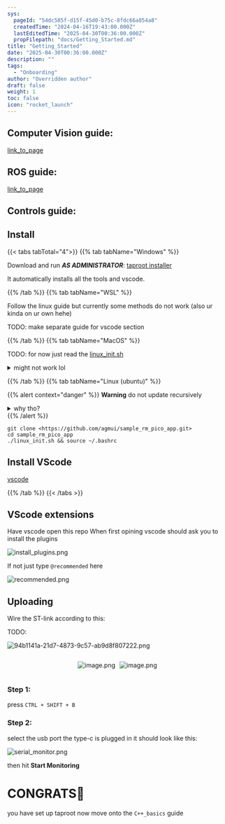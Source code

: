```yaml
---
sys:
  pageId: "54dc585f-d15f-45d0-b75c-8fdc66a854a8"
  createdTime: "2024-04-16T19:43:00.000Z"
  lastEditedTime: "2025-04-30T00:36:00.000Z"
  propFilepath: "docs/Getting_Started.md"
title: "Getting_Started"
date: "2025-04-30T00:36:00.000Z"
description: ""
tags:
  - "Onboarding"
author: "Overridden author"
draft: false
weight: 1
toc: false
icon: "rocket_launch"
---
```


## Computer Vision guide:

[link_to_page](86d45bc0-388b-4d26-8848-44f255f73d0e)

## ROS guide:

[link_to_page](3c76c1de-ec8f-46d6-8b0a-294005edc2d5)

## Controls guide:

## Install

{{< tabs tabTotal="4">}}
{{% tab tabName="Windows" %}}

Download and run _**AS ADMINISTRATOR**_: [taproot installer](https://github.com/Thornbots/TeachingFreshies/releases/tag/1.0)

It automatically installs all the tools and vscode.

{{% /tab %}}
{{% tab tabName="WSL" %}}

Follow the linux guide but currently some methods do not work (also ur kinda on ur own hehe)

TODO: make separate guide for vscode section

{{% /tab %}}
{{% tab tabName="MacOS" %}}

TODO: for now just read the [linux_init.sh](https://github.com/agmui/sample_rm_pico_app/blob/main/linux_init.sh)

<details>
<summary>might not work lol</summary>

`brew install libusb pkg-config`

Next install: [vscode](https://code.visualstudio.com/Download)

</details>

{{% /tab %}}
{{% tab tabName="Linux (ubuntu)" %}}

{{% alert context="danger" %}}
**Warning** do not update recursively
<details>
<summary>why tho?</summary>
There are some submodules that may go on for a while (like tinyusb) and I highly
recommend you don't need to get them.
If you want to see what submodules I update just look in `linux_init.sh`
</details>
{{% /alert %}}

```shell
git clone <https://github.com/agmui/sample_rm_pico_app.git>
cd sample_rm_pico_app
./linux_init.sh && source ~/.bashrc
```

## Install VScode

[vscode](https://code.visualstudio.com/Download)

{{% /tab %}}
{{< /tabs >}}

## VScode extensions

Have vscode open this repo
When first opining vscode should ask you to install the plugins

![install_plugins.png](https://prod-files-secure.s3.us-west-2.amazonaws.com/d518164a-d88e-44d1-a4ee-3adb3bd8bce0/89bd30f0-1825-4e77-867b-0a41ce370880/install_plugins.png?X-Amz-Algorithm=AWS4-HMAC-SHA256&X-Amz-Content-Sha256=UNSIGNED-PAYLOAD&X-Amz-Credential=ASIAZI2LB46666SBNELS%2F20250516%2Fus-west-2%2Fs3%2Faws4_request&X-Amz-Date=20250516T170102Z&X-Amz-Expires=3600&X-Amz-Security-Token=IQoJb3JpZ2luX2VjEJH%2F%2F%2F%2F%2F%2F%2F%2F%2F%2FwEaCXVzLXdlc3QtMiJHMEUCIQCMGtOTB3vPUio0halsLnI5uAXF0JAS%2FyIOOuRS7VlFYAIgHTuNpUVhAbF437IA7SAY3vZUaTDjxbGLJO6nNCSRmoQq%2FwMIShAAGgw2Mzc0MjMxODM4MDUiDH9u6iL7EcvDKDyYwyrcA%2FvHAFA%2BpMetCQiK1N2PMz0LlB6RzQzq39qanqx96JOfetoRUJyHDoRIV7EWIQYQ668CMwyj299QvlASNwx7Hu6%2FJYUfMqPNNIm6rVhrHse8J5nHneIjZNPD4h3wdR8M51l1dgeufJp8T3mSGIxMhQsGKZR8dLGowSFr1HfFs8VTPjLl1Bgi9AcURH%2FZ4y%2B5VvNPYJQjajtWWMtAirm%2B%2Bjk7XGTSmTute6HbPEwo8O0oCt%2BEsOk1xlWVXwI2efi3guz%2FB1m3uaFon0oyUpMPxnP1hK93B%2F%2B90virYAhnvYsLUnFsfEj4ZPLa0oojJIgvuogz7fcKJxE78R3k18lQ207LXdFZL1VDgmJPXlqHc2BLewUnA%2FiEIxIfrDQDMWsSIE7T%2B1pdxnUBJUjlUwNdLOSbIY5uDtu4YBu0Z5V0BAnkiV9D2iVP0dEIMPyUtDMFvjEVwwK8T7C5%2BX4MpZ%2Fb0ZSdOppIcbSrAuQQu4IMjvi6V9JGjZoLPSSCZ26i547vGKIZ2JSpoJ%2B6K0ViVKRkaZ53RkQPUW4jyMGiS2WuoK5b4NoZt75Hbiqd8yFFafiWRuZp%2BkeQPUk2VfV%2B6Xl%2F9hQnV7nIns5lf6nV2Z2tEI4R8z7h4GONNSCjjZl%2FMN%2FPncEGOqUBBXfFeWRYBqR119J35krkXZxccT9eQJO1Ig0J6pHNxuASezsGGSJ%2FZI2CKFTBuSc9xMySMPxhG%2BmEh%2FxPErEQgtfdlBXp9FvZWsa7E53P5yJt%2B2iVUFOMkZO9D%2FaRWRbdI2ST8b0PfQmfgUEgZ5On6cxP14IHAq40HEDbCw%2FJm8lJB3CedwEpbhusqMjJbccJzwUyZ8OlzfePuCPIsGBeQu0U2euK&X-Amz-Signature=ea912b76d8b0d066f4a797de4f24f30cc9be5d9ed9c8b3a18d4821a6b3c7c06f&X-Amz-SignedHeaders=host&x-id=GetObject)

If not just type `@recommended` here  

![recommended.png](https://prod-files-secure.s3.us-west-2.amazonaws.com/d518164a-d88e-44d1-a4ee-3adb3bd8bce0/61e661e9-5d85-4dfc-be0d-8d2097a5e793/recommended.png?X-Amz-Algorithm=AWS4-HMAC-SHA256&X-Amz-Content-Sha256=UNSIGNED-PAYLOAD&X-Amz-Credential=ASIAZI2LB46666SBNELS%2F20250516%2Fus-west-2%2Fs3%2Faws4_request&X-Amz-Date=20250516T170102Z&X-Amz-Expires=3600&X-Amz-Security-Token=IQoJb3JpZ2luX2VjEJH%2F%2F%2F%2F%2F%2F%2F%2F%2F%2FwEaCXVzLXdlc3QtMiJHMEUCIQCMGtOTB3vPUio0halsLnI5uAXF0JAS%2FyIOOuRS7VlFYAIgHTuNpUVhAbF437IA7SAY3vZUaTDjxbGLJO6nNCSRmoQq%2FwMIShAAGgw2Mzc0MjMxODM4MDUiDH9u6iL7EcvDKDyYwyrcA%2FvHAFA%2BpMetCQiK1N2PMz0LlB6RzQzq39qanqx96JOfetoRUJyHDoRIV7EWIQYQ668CMwyj299QvlASNwx7Hu6%2FJYUfMqPNNIm6rVhrHse8J5nHneIjZNPD4h3wdR8M51l1dgeufJp8T3mSGIxMhQsGKZR8dLGowSFr1HfFs8VTPjLl1Bgi9AcURH%2FZ4y%2B5VvNPYJQjajtWWMtAirm%2B%2Bjk7XGTSmTute6HbPEwo8O0oCt%2BEsOk1xlWVXwI2efi3guz%2FB1m3uaFon0oyUpMPxnP1hK93B%2F%2B90virYAhnvYsLUnFsfEj4ZPLa0oojJIgvuogz7fcKJxE78R3k18lQ207LXdFZL1VDgmJPXlqHc2BLewUnA%2FiEIxIfrDQDMWsSIE7T%2B1pdxnUBJUjlUwNdLOSbIY5uDtu4YBu0Z5V0BAnkiV9D2iVP0dEIMPyUtDMFvjEVwwK8T7C5%2BX4MpZ%2Fb0ZSdOppIcbSrAuQQu4IMjvi6V9JGjZoLPSSCZ26i547vGKIZ2JSpoJ%2B6K0ViVKRkaZ53RkQPUW4jyMGiS2WuoK5b4NoZt75Hbiqd8yFFafiWRuZp%2BkeQPUk2VfV%2B6Xl%2F9hQnV7nIns5lf6nV2Z2tEI4R8z7h4GONNSCjjZl%2FMN%2FPncEGOqUBBXfFeWRYBqR119J35krkXZxccT9eQJO1Ig0J6pHNxuASezsGGSJ%2FZI2CKFTBuSc9xMySMPxhG%2BmEh%2FxPErEQgtfdlBXp9FvZWsa7E53P5yJt%2B2iVUFOMkZO9D%2FaRWRbdI2ST8b0PfQmfgUEgZ5On6cxP14IHAq40HEDbCw%2FJm8lJB3CedwEpbhusqMjJbccJzwUyZ8OlzfePuCPIsGBeQu0U2euK&X-Amz-Signature=b2966abeadf4fbfcc02fd7588be11326fe884846c1717e74727eed30e12436a6&X-Amz-SignedHeaders=host&x-id=GetObject)

## Uploading

Wire the ST-link according to this:

TODO:

![94b1141a-21d7-4873-9c57-ab9d8f807222.png](https://prod-files-secure.s3.us-west-2.amazonaws.com/d518164a-d88e-44d1-a4ee-3adb3bd8bce0/e5fad17d-ab82-4300-9f4c-505ab4b1202c/94b1141a-21d7-4873-9c57-ab9d8f807222.png?X-Amz-Algorithm=AWS4-HMAC-SHA256&X-Amz-Content-Sha256=UNSIGNED-PAYLOAD&X-Amz-Credential=ASIAZI2LB46666SBNELS%2F20250516%2Fus-west-2%2Fs3%2Faws4_request&X-Amz-Date=20250516T170102Z&X-Amz-Expires=3600&X-Amz-Security-Token=IQoJb3JpZ2luX2VjEJH%2F%2F%2F%2F%2F%2F%2F%2F%2F%2FwEaCXVzLXdlc3QtMiJHMEUCIQCMGtOTB3vPUio0halsLnI5uAXF0JAS%2FyIOOuRS7VlFYAIgHTuNpUVhAbF437IA7SAY3vZUaTDjxbGLJO6nNCSRmoQq%2FwMIShAAGgw2Mzc0MjMxODM4MDUiDH9u6iL7EcvDKDyYwyrcA%2FvHAFA%2BpMetCQiK1N2PMz0LlB6RzQzq39qanqx96JOfetoRUJyHDoRIV7EWIQYQ668CMwyj299QvlASNwx7Hu6%2FJYUfMqPNNIm6rVhrHse8J5nHneIjZNPD4h3wdR8M51l1dgeufJp8T3mSGIxMhQsGKZR8dLGowSFr1HfFs8VTPjLl1Bgi9AcURH%2FZ4y%2B5VvNPYJQjajtWWMtAirm%2B%2Bjk7XGTSmTute6HbPEwo8O0oCt%2BEsOk1xlWVXwI2efi3guz%2FB1m3uaFon0oyUpMPxnP1hK93B%2F%2B90virYAhnvYsLUnFsfEj4ZPLa0oojJIgvuogz7fcKJxE78R3k18lQ207LXdFZL1VDgmJPXlqHc2BLewUnA%2FiEIxIfrDQDMWsSIE7T%2B1pdxnUBJUjlUwNdLOSbIY5uDtu4YBu0Z5V0BAnkiV9D2iVP0dEIMPyUtDMFvjEVwwK8T7C5%2BX4MpZ%2Fb0ZSdOppIcbSrAuQQu4IMjvi6V9JGjZoLPSSCZ26i547vGKIZ2JSpoJ%2B6K0ViVKRkaZ53RkQPUW4jyMGiS2WuoK5b4NoZt75Hbiqd8yFFafiWRuZp%2BkeQPUk2VfV%2B6Xl%2F9hQnV7nIns5lf6nV2Z2tEI4R8z7h4GONNSCjjZl%2FMN%2FPncEGOqUBBXfFeWRYBqR119J35krkXZxccT9eQJO1Ig0J6pHNxuASezsGGSJ%2FZI2CKFTBuSc9xMySMPxhG%2BmEh%2FxPErEQgtfdlBXp9FvZWsa7E53P5yJt%2B2iVUFOMkZO9D%2FaRWRbdI2ST8b0PfQmfgUEgZ5On6cxP14IHAq40HEDbCw%2FJm8lJB3CedwEpbhusqMjJbccJzwUyZ8OlzfePuCPIsGBeQu0U2euK&X-Amz-Signature=f95f20b84d625d09c378e3d48d5ec28fb6aa2817aa30fbb8354fa2e206b0ebf0&X-Amz-SignedHeaders=host&x-id=GetObject)

<div style="display: flex;flex-direction: row; column-gap:10px; max-width: 630px;justify-content: center;">
<div>

![image.png](https://prod-files-secure.s3.us-west-2.amazonaws.com/d518164a-d88e-44d1-a4ee-3adb3bd8bce0/210ecb78-1116-4d7b-b9b7-2292f66fa2c2/image.png?X-Amz-Algorithm=AWS4-HMAC-SHA256&X-Amz-Content-Sha256=UNSIGNED-PAYLOAD&X-Amz-Credential=ASIAZI2LB4664PEDAAND%2F20250516%2Fus-west-2%2Fs3%2Faws4_request&X-Amz-Date=20250516T170111Z&X-Amz-Expires=3600&X-Amz-Security-Token=IQoJb3JpZ2luX2VjEJH%2F%2F%2F%2F%2F%2F%2F%2F%2F%2FwEaCXVzLXdlc3QtMiJHMEUCIDRyLNsgd9m%2FKshYzhHR0hw42r2xUufaVjNmYIfsI5J8AiEAzd5O73ttxGy%2BNVMTsZeNSxvCkjN%2FEj6%2FnF3z4R%2BY5mAq%2FwMIShAAGgw2Mzc0MjMxODM4MDUiDGyzZFEzya09vA1BlSrcA04zRe8XgTIbUyP8C2Z4ZgCxOThAxnT8ttc%2B67UYrkoIyQkLkpZs5AGXT2Dfs6HCkpYhdSBhH6SSZrBAY38y7NTMQdpd8pLJS6SRLBNmCsifdtMuJLjPO5ej5xVOOlq3W5ZIHzOaLMOKFu0mET%2BINxdhcH4s1FgOb3%2F77HXq%2B1CDh2m4OepMuW1S7n54hT8QLm79ByfGv%2F0EqVOoEH0knIwlubIRDQbd3hWp%2FtBeC992LA7KXhU3Sk8AhA3UxJOrStVCUSGQvJlbui3d%2Fi0r4qWMTv%2B0lWPK4BnXPRYouNK9drCQwry%2FUGuMc7hPitOUrXPb6dK8yG1fwX2Epyh7jBgikz%2BBnc5QZpFfRXtro45atrrLxQCfrg8fTiGZRA0OITAVlOjyS%2F9X08Sqqj59A%2Bl3P3M7SrTKgiesAoZsqa7kLHrDkgXO9%2BVRVY7Dfs1D%2FjP7HdEU0JnMyKAFxnGkTyTmJHKHRa8sunGx4ay44YlyKbiLYbDBaB3kludDjrPS7P0gXgNsdy8tBzbbOcLmxhsgiZSceD5HdSQX8xym%2FiuvVyWyW%2BN54o2IwIBM1aUTLDGsPn4pQ2GWJPoChsmShSqfJqYaXRTQ5E75HLIXRKUbWqAEj69Yi%2BAGBBHAMMnQncEGOqUBxSrIzxWwjprjLDKABBmcVZIaeUN7Lw9UGl2Yr7pqaUOkg0WOPLqwKSiwnjGvCd%2FlMTJbyispdgyIMXtIplx%2B67GuC4Begku9Oo1iabjWXBzyIbNxKjIJKqsKMqwgUM9%2Bx3nCiwCB5Z9om%2FcDqY24GeiIqa2773rrNoHKJHkatZ1uNLpF52XR%2BBjpkT65W2wdf%2Byu0%2FZ5GruvOl9EhMA3DZiYcRj2&X-Amz-Signature=2d0107c7cbadeb9872139ffeab7c8ee82c10075d309e77b1b0687c53961395fa&X-Amz-SignedHeaders=host&x-id=GetObject)

</div>
<div>

![image.png](https://prod-files-secure.s3.us-west-2.amazonaws.com/d518164a-d88e-44d1-a4ee-3adb3bd8bce0/33a0fd0f-8ca6-4a86-8e09-26e95ded1fff/image.png?X-Amz-Algorithm=AWS4-HMAC-SHA256&X-Amz-Content-Sha256=UNSIGNED-PAYLOAD&X-Amz-Credential=ASIAZI2LB466U5GSKNCG%2F20250516%2Fus-west-2%2Fs3%2Faws4_request&X-Amz-Date=20250516T170112Z&X-Amz-Expires=3600&X-Amz-Security-Token=IQoJb3JpZ2luX2VjEJH%2F%2F%2F%2F%2F%2F%2F%2F%2F%2FwEaCXVzLXdlc3QtMiJIMEYCIQCwHn8p6rl3%2BAnOG3UjaiWge3xkxYtqFAzsfFd%2BcletCwIhAPAinqWEZXHFSlc8tOlvB6uJrlo3bM6E9zUA6PuRCQs2Kv8DCEoQABoMNjM3NDIzMTgzODA1IgzHnHML09eaty1P9qAq3AN4Gl32lFDI%2BKCjFq1R9ukwMCzASvjhyom0PVxdMvcPP8RZtMKVXhWMiNqec84LoNQJTad6DXsKRoI4f0OyCYDuR6%2BaFS5G378xc4cYfp9oPmCk%2BNYNTjU31zozk9CPqzWz%2F0LtmIAUZ1Opd8uA4o%2BgND4MK457rwYJHsMTO44eA40hAO4XnsVC2Qn40iksyrzOYZzyoY7%2FJVYg9Uqm6OirSGdiD4S7H7FnM6qXfJzZrfwtLA0tUD1IfoHMnT0RsHIuXIsdBTEIh3P2KSegSlDBLwXfvqZgPYYhHPI%2FRhodelSqEfB6Ar030cv0qvrfka8yBKkezxINDPi42EGD7iU671oO67D8wESyZmeB8TFJ%2BjJXGbPrU6IBvs8kGlqzYwIUpsOzv3zY%2Fyw%2F0rBVtEVe3MWW6Hp5I2%2FKXtpjxVtS34qaxAuhSdMPQcC16hiQo5oudS8hqGy9OIY%2Bj9yRU7Wsf4bMfR5RFMMOmV7VTySNIgUHtQGvLFnJSzzyFdkd%2B7d%2FZAwVJZKpkSSVhG6yDGCtk3kVRLCuVRi7YNP2YsI5nE%2BBOirniEx9c4zsSkfO7kR2dVR5LBmZX8KHA8wd%2B4RsU%2FABlBy82IYbK29M0rDtwLhQ0bUS8AQh1o61xzDkz53BBjqkASIRZVhVR%2Fy%2Fd1mYtJ083qgW6dOVIRQuqeD4TG9jlwr2kwKB2dVYX7jmVfkK3gEnT8PAAVxKi0gmvoG%2B8bS1b8Q3Z8N8D%2B1WUOsOca2oaIokMv7TbKQeclRInc0Dtv%2Fv2mFyycjmymhv%2FPy%2BIHO40llJV6zbAc7uL4B5dsq5C7yS5H%2BKMTSHh96PFaFAV%2F%2FcSk7z0NEt0kj%2Fi02lq6YvmtWjNdRp&X-Amz-Signature=ff0316c4afdfb2aca9e4a5b6bf799208f824cf4f67068d9562b4ac5438a2d040&X-Amz-SignedHeaders=host&x-id=GetObject)

</div>
</div>

### Step 1:

press `CTRL + SHIFT + B`

### Step 2:

select the usb port the type-c is plugged in it should look like this:

![serial_monitor.png](https://prod-files-secure.s3.us-west-2.amazonaws.com/d518164a-d88e-44d1-a4ee-3adb3bd8bce0/f03f4774-05d4-4393-b6a0-d5efb6d315ab/serial_monitor.png?X-Amz-Algorithm=AWS4-HMAC-SHA256&X-Amz-Content-Sha256=UNSIGNED-PAYLOAD&X-Amz-Credential=ASIAZI2LB46666SBNELS%2F20250516%2Fus-west-2%2Fs3%2Faws4_request&X-Amz-Date=20250516T170102Z&X-Amz-Expires=3600&X-Amz-Security-Token=IQoJb3JpZ2luX2VjEJH%2F%2F%2F%2F%2F%2F%2F%2F%2F%2FwEaCXVzLXdlc3QtMiJHMEUCIQCMGtOTB3vPUio0halsLnI5uAXF0JAS%2FyIOOuRS7VlFYAIgHTuNpUVhAbF437IA7SAY3vZUaTDjxbGLJO6nNCSRmoQq%2FwMIShAAGgw2Mzc0MjMxODM4MDUiDH9u6iL7EcvDKDyYwyrcA%2FvHAFA%2BpMetCQiK1N2PMz0LlB6RzQzq39qanqx96JOfetoRUJyHDoRIV7EWIQYQ668CMwyj299QvlASNwx7Hu6%2FJYUfMqPNNIm6rVhrHse8J5nHneIjZNPD4h3wdR8M51l1dgeufJp8T3mSGIxMhQsGKZR8dLGowSFr1HfFs8VTPjLl1Bgi9AcURH%2FZ4y%2B5VvNPYJQjajtWWMtAirm%2B%2Bjk7XGTSmTute6HbPEwo8O0oCt%2BEsOk1xlWVXwI2efi3guz%2FB1m3uaFon0oyUpMPxnP1hK93B%2F%2B90virYAhnvYsLUnFsfEj4ZPLa0oojJIgvuogz7fcKJxE78R3k18lQ207LXdFZL1VDgmJPXlqHc2BLewUnA%2FiEIxIfrDQDMWsSIE7T%2B1pdxnUBJUjlUwNdLOSbIY5uDtu4YBu0Z5V0BAnkiV9D2iVP0dEIMPyUtDMFvjEVwwK8T7C5%2BX4MpZ%2Fb0ZSdOppIcbSrAuQQu4IMjvi6V9JGjZoLPSSCZ26i547vGKIZ2JSpoJ%2B6K0ViVKRkaZ53RkQPUW4jyMGiS2WuoK5b4NoZt75Hbiqd8yFFafiWRuZp%2BkeQPUk2VfV%2B6Xl%2F9hQnV7nIns5lf6nV2Z2tEI4R8z7h4GONNSCjjZl%2FMN%2FPncEGOqUBBXfFeWRYBqR119J35krkXZxccT9eQJO1Ig0J6pHNxuASezsGGSJ%2FZI2CKFTBuSc9xMySMPxhG%2BmEh%2FxPErEQgtfdlBXp9FvZWsa7E53P5yJt%2B2iVUFOMkZO9D%2FaRWRbdI2ST8b0PfQmfgUEgZ5On6cxP14IHAq40HEDbCw%2FJm8lJB3CedwEpbhusqMjJbccJzwUyZ8OlzfePuCPIsGBeQu0U2euK&X-Amz-Signature=1adb0f2f18f949e5beb3f036a1a0262e521d85aae2e8756418ca499a91a6f1f7&X-Amz-SignedHeaders=host&x-id=GetObject)

then hit **Start Monitoring**

# CONGRATS🎉

you have set up taproot now move onto the `C++_basics` guide
